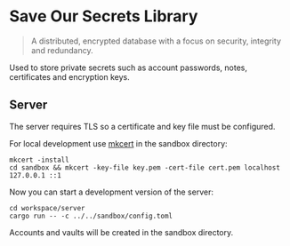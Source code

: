 # Save Our Secrets Library

> A distributed, encrypted database with a focus on security, integrity and redundancy.

Used to store private secrets such as account passwords, notes, certificates and encryption keys.

## Server

The server requires TLS so a certificate and key file must be configured.

For local development use [mkcert][] in the sandbox directory:

```
mkcert -install
cd sandbox && mkcert -key-file key.pem -cert-file cert.pem localhost 127.0.0.1 ::1
```

Now you can start a development version of the server:

```
cd workspace/server
cargo run -- -c ../../sandbox/config.toml
```

Accounts and vaults will be created in the sandbox directory.

[mkcert]: https://github.com/FiloSottile/mkcert
